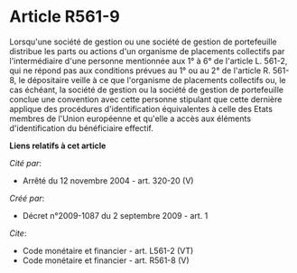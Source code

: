 # Article R561-9

Lorsqu'une société de gestion ou une société de gestion de portefeuille distribue les parts ou actions d'un organisme de
placements collectifs par l'intermédiaire d'une personne mentionnée aux 1° à 6° de l'article L. 561-2, qui ne répond pas aux
conditions prévues au 1° ou au 2° de l'article R. 561-8, le dépositaire veille à ce que l'organisme de placements collectifs
ou, le cas échéant, la société de gestion ou la société de gestion de portefeuille conclue une convention avec cette personne
stipulant que cette dernière applique des procédures d'identification équivalentes à celle des Etats membres de l'Union
européenne et qu'elle a accès aux éléments d'identification du bénéficiaire effectif.

**Liens relatifs à cet article**

_Cité par_:

  - Arrêté du 12 novembre 2004 - art. 320-20 (V)

_Créé par_:

  - Décret n°2009-1087 du 2 septembre 2009 - art. 1

_Cite_:

  - Code monétaire et financier - art. L561-2 (VT)
  - Code monétaire et financier - art. R561-8 (V)
